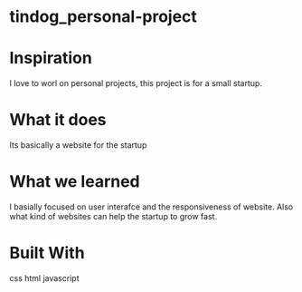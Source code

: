 # tindog_personal-project

# Inspiration
I love to worl on personal projects, this project is for a small startup.



# What it does
Its basically a website for the startup


# What we learned
I basially focused on user interafce and the responsiveness of website. Also what kind of websites can help the startup to grow fast.



# Built With
css
html
javascript
